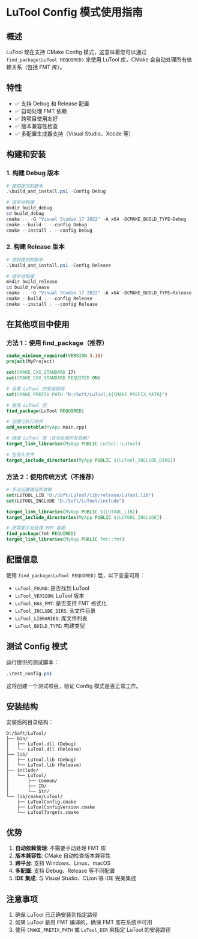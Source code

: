 # LuTool Config 模式使用指南

## 概述

LuTool 现在支持 CMake Config 模式，这意味着您可以通过 `find_package(LuTool REQUIRED)` 来使用 LuTool 库，CMake 会自动处理所有依赖关系（包括 FMT 库）。

## 特性

- ✅ 支持 Debug 和 Release 配置
- ✅ 自动处理 FMT 依赖
- ✅ 跨项目使用友好
- ✅ 版本兼容性检查
- ✅ 多配置生成器支持（Visual Studio、Xcode 等）

## 构建和安装

### 1. 构建 Debug 版本

```powershell
# 使用提供的脚本
.\build_and_install.ps1 -Config Debug

# 或手动构建
mkdir build_debug
cd build_debug
cmake .. -G "Visual Studio 17 2022" -A x64 -DCMAKE_BUILD_TYPE=Debug
cmake --build . --config Debug
cmake --install . --config Debug
```

### 2. 构建 Release 版本

```powershell
# 使用提供的脚本
.\build_and_install.ps1 -Config Release

# 或手动构建
mkdir build_release
cd build_release
cmake .. -G "Visual Studio 17 2022" -A x64 -DCMAKE_BUILD_TYPE=Release
cmake --build . --config Release
cmake --install . --config Release
```

## 在其他项目中使用

### 方法 1：使用 find_package（推荐）

```cmake
cmake_minimum_required(VERSION 3.15)
project(MyProject)

set(CMAKE_CXX_STANDARD 17)
set(CMAKE_CXX_STANDARD_REQUIRED ON)

# 设置 LuTool 的安装路径
set(CMAKE_PREFIX_PATH "D:/Soft/LuTool;${CMAKE_PREFIX_PATH}")

# 查找 LuTool 包
find_package(LuTool REQUIRED)

# 创建可执行文件
add_executable(MyApp main.cpp)

# 链接 LuTool 库（自动处理所有依赖）
target_link_libraries(MyApp PUBLIC LuTool::LuTool)

# 包含头文件
target_include_directories(MyApp PUBLIC ${LuTool_INCLUDE_DIRS})
```

### 方法 2：使用传统方式（不推荐）

```cmake
# 手动设置路径和依赖
set(LUTOOL_LIB "D:/Soft/LuTool/lib/release/LuTool.lib")
set(LUTOOL_INCLUDE "D:/Soft/LuTool/include")

target_link_libraries(MyApp PUBLIC ${LUTOOL_LIB})
target_include_directories(MyApp PUBLIC ${LUTOOL_INCLUDE})

# 还需要手动处理 FMT 依赖
find_package(fmt REQUIRED)
target_link_libraries(MyApp PUBLIC fmt::fmt)
```

## 配置信息

使用 `find_package(LuTool REQUIRED)` 后，以下变量可用：

- `LuTool_FOUND`: 是否找到 LuTool
- `LuTool_VERSION`: LuTool 版本
- `LuTool_HAS_FMT`: 是否支持 FMT 格式化
- `LuTool_INCLUDE_DIRS`: 头文件目录
- `LuTool_LIBRARIES`: 库文件列表
- `LuTool_BUILD_TYPE`: 构建类型

## 测试 Config 模式

运行提供的测试脚本：

```powershell
.\test_config.ps1
```

这将创建一个测试项目，验证 Config 模式是否正常工作。

## 安装结构

安装后的目录结构：

```
D:/Soft/LuTool/
├── bin/
│   ├── LuTool.dll (Debug)
│   └── LuTool.dll (Release)
├── lib/
│   ├── LuTool.lib (Debug)
│   └── LuTool.lib (Release)
├── include/
│   └── LuTool/
│       ├── Common/
│       ├── IO/
│       └── Str/
└── lib/cmake/LuTool/
    ├── LuToolConfig.cmake
    ├── LuToolConfigVersion.cmake
    └── LuToolTargets.cmake
```

## 优势

1. **自动依赖管理**: 不需要手动处理 FMT 库
2. **版本兼容性**: CMake 自动检查版本兼容性
3. **跨平台**: 支持 Windows、Linux、macOS
4. **多配置**: 支持 Debug、Release 等不同配置
5. **IDE 集成**: 与 Visual Studio、CLion 等 IDE 完美集成

## 注意事项

1. 确保 LuTool 已正确安装到指定路径
2. 如果 LuTool 是用 FMT 编译的，确保 FMT 库在系统中可用
3. 使用 `CMAKE_PREFIX_PATH` 或 `LuTool_DIR` 来指定 LuTool 的安装路径 